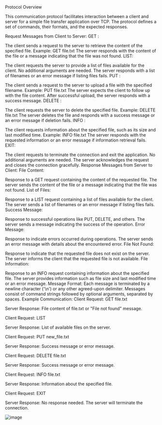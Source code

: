 Protocol Overview

This communication protocol facilitates interaction between a client and server for a simple file transfer application over TCP. The protocol defines a set of commands, their formats, and the expected responses.

Request Messages from Client to Server:
GET <filename>:

The client sends a request to the server to retrieve the content of the specified file.
Example: GET file.txt
The server responds with the content of the file or a message indicating that the file was not found.
LIST:

The client requests the server to provide a list of files available for the client.
No additional arguments are needed.
The server responds with a list of filenames or an error message if listing files fails.
PUT <filename>:

The client sends a request to the server to upload a file with the specified filename.
Example: PUT file.txt
The server expects the client to follow up with the file content.
After successful upload, the server responds with a success message.
DELETE <filename>:

The client requests the server to delete the specified file.
Example: DELETE file.txt
The server deletes the file and responds with a success message or an error message if deletion fails.
INFO <filename>:

The client requests information about the specified file, such as its size and last modified time.
Example: INFO file.txt
The server responds with the requested information or an error message if information retrieval fails.
EXIT:

The client requests to terminate the connection and exit the application.
No additional arguments are needed.
The server acknowledges the request and closes the connection gracefully.
Response Messages from Server to Client:
File Content:

Response to a GET request containing the content of the requested file.
The server sends the content of the file or a message indicating that the file was not found.
List of Files:

Response to a LIST request containing a list of files available for the client.
The server sends a list of filenames or an error message if listing files fails.
Success Message:

Response to successful operations like PUT, DELETE, and others.
The server sends a message indicating the success of the operation.
Error Message:

Response to indicate errors occurred during operations.
The server sends an error message with details about the encountered error.
File Not Found:

Response to indicate that the requested file does not exist on the server.
The server informs the client that the requested file is not available.
File Information:

Response to an INFO request containing information about the specified file.
The server provides information such as file size and last modified time or an error message.
Message Format:
Each message is terminated by a newline character ('\n') or any other agreed-upon delimiter.
Messages consist of command strings followed by optional arguments, separated by spaces.
Example Communication:
Client Request: GET file.txt

Server Response: File content of file.txt or "File not found" message.

Client Request: LIST

Server Response: List of available files on the server.

Client Request: PUT new_file.txt

Server Response: Success message or error message.

Client Request: DELETE file.txt

Server Response: Success message or error message.

Client Request: INFO file.txt

Server Response: Information about the specified file.

Client Request: EXIT

Server Response: No response needed. The server will terminate the connection.


![image](https://github.com/KristinaRiabova/Introduction_to_client-server_programming_using_TCP/assets/103763577/e061b847-11d1-4460-9cfe-c8b793a86fcd)
